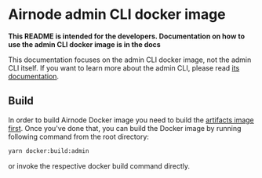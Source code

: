 # Airnode admin CLI docker image

**This README is intended for the developers. Documentation on how to use the admin CLI docker image is in the docs**

<!-- TODO: link [docs](a link to docs) once the docs are available -->

This documentation focuses on the admin CLI docker image, not the admin CLI itself. If you want to learn more about the
admin CLI, please read [its documentation](../README.md).

## Build

In order to build Airnode Docker image you need to build the [artifacts image first](../../../docker/README.md). Once
you've done that, you can build the Docker image by running following command from the root directory:

```bash
yarn docker:build:admin
```

or invoke the respective docker build command directly.

